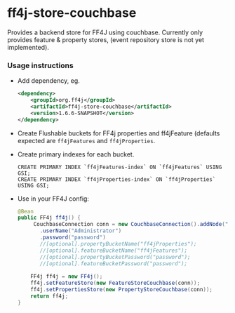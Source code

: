 # ff4j-store-couchbase

Provides a backend store for FF4J using couchbase. Currently only provides feature & property stores, (event repository store is not yet implemented).


### Usage instructions

  - Add dependency, eg.
    ```xml
    <dependency>
        <groupId>org.ff4j</groupId>
        <artifactId>ff4j-store-couchbase</artifactId>
        <version>1.6.6-SNAPSHOT</version>
    </dependency>
    ```
  - Create Flushable buckets for FF4j properties and ff4jFeature (defaults expected are `ff4jFeatures` and `ff4jProperties`.
  
  - Create primary indexes for each bucket.
     ```
     CREATE PRIMARY INDEX `ff4jFeatures-index` ON `ff4jFeatures` USING GSI;
     CREATE PRIMARY INDEX `ff4jProperties-index` ON `ff4jProperties` USING GSI;
     
    ```
  - Use in your FF4J config:
    ```java
    @Bean
    public FF4j ff4j() {
         CouchbaseConnection conn = new CouchbaseConnection().addNode("127.0.0.1")
           .userName("Administrator")
           .password("password")
           //[optional].propertyBucketName("ff4jProperties");
           //[optional].featureBucketName("ff4jFeatures");
           //[optional].propertyBucketPassword("password");
           //[optional].featureBucketPassword("password");    
                    
        FF4j ff4j = new FF4j();
        ff4j.setFeatureStore(new FeatureStoreCouchbase(conn));
        ff4j.setPropertiesStore(new PropertyStoreCouchbase(conn));
        return ff4j;
    }
    ```